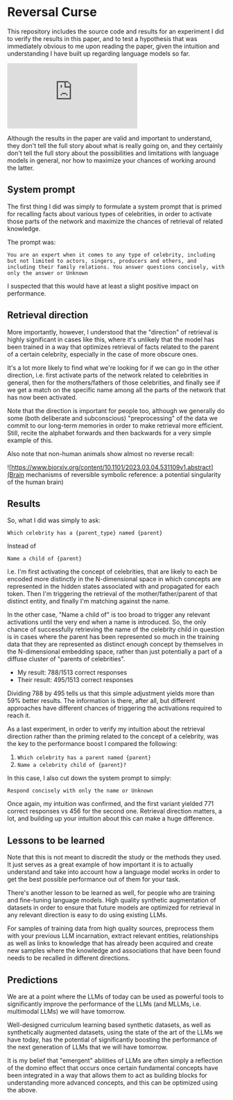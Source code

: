 # Reversal Curse

This repository includes the source code and results for an experiment
I did to verify the results in this paper, and to test a hypothesis
that was immediately obvious to me upon reading the paper, given the
intuition and understanding I have built up regarding language models
so far.

![The Reversal Curse: LLMs trained on "A is B" fail to learn "B is A"](https://arxiv.org/pdf/2309.12288.pdf)

Although the results in the paper are valid and important to understand,
they don't tell the full story about what is really going on, and they
certainly don't tell the full story about the possibilities and
limitations with language models in general, nor how to maximize your
chances of working around the latter.

## System prompt

The first thing I did was simply to formulate a system prompt that is
primed for recalling facts about various types of celebrities, in order
to activate those parts of the network and maximize the chances of
retrieval of related knowledge.

The prompt was:
```
You are an expert when it comes to any type of celebrity, including
but not limited to actors, singers, producers and others, and
including their family relations. You answer questions concisely, with
only the answer or Unknown
```

I suspected that this would have at least a slight positive impact on
performance.

## Retrieval direction

More importantly, however, I understood that the "direction" of
retrieval is highly significant in cases like this, where it's
unlikely that the model has been trained in a way that optimizes
retrieval of facts related to the parent of a certain celebrity,
especially in the case of more obscure ones.

It's a lot more likely to find what we're looking for if we can go
in the other direction, i.e. first activate parts of the network
related to celebrities in general, then for the mothers/fathers
of those celebrities, and finally see if we get a match on the
specific name among all the parts of the network that has now
been activated.

Note that the direction is important for people too, although we
generally do some (both deliberate and subconscious) "preprocessing"
of the data we commit to our long-term memories in order to make
retrieval more efficient. Still, recite the alphabet forwards and
then backwards for a very simple example of this.

Also note that non-human animals show almost no reverse recall:

![https://www.biorxiv.org/content/10.1101/2023.03.04.531109v1.abstract](Brain mechanisms of reversible symbolic reference: a potential singularity of the human brain)

## Results

So, what I did was simply to ask:

```Which celebrity has a {parent_type} named {parent}```

Instead of

```Name a child of {parent}```

I.e. I'm first activating the concept of celebrities, that are likely
to each be encoded more distinctly in the N-dimensional space in which
concepts are represented in the hidden states associated with and
propagated for each token. Then I'm triggering the retrieval of the
mother/father/parent of that distinct entity, and finally I'm matching
against the name.

In the other case, "Name a child of" is too broad to trigger any relevant
activations until the very end when a name is introduced. So, the only
chance of successfully retrieving the name of the celebrity child in
question is in cases where the parent has been represented so much in
the training data that they are represented as distinct enough concept
by themselves in the N-dimensional embedding space, rather than just
potentially a part of a diffuse cluster of "parents of celebrities".

- My result: 788/1513 correct responses
- Their result: 495/1513 correct responses

Dividing 788 by 495 tells us that this simple adjustment yields more
than 59% better results. The information is there, after all, but
different approaches have different chances of triggering the
activations required to reach it.

As a last experiment, in order to verify my intuition about the
retrieval direction rather than the priming related to the concept
of a celebrity, was the key to the performance boost I compared the
following:

1. ```Which celebrity has a parent named {parent}```
2. ```Name a celebrity child of {parent}?```

In this case, I also cut down the system prompt to simply:

```
Respond concisely with only the name or Unknown
```

Once again, my intuition was confirmed, and the first variant yielded
771 correct responses vs 456 for the second one. Retrieval direction
matters, a lot, and building up your intuition about this can make a
huge difference.

## Lessons to be learned

Note that this is not meant to discredit the study or the methods
they used. It just serves as a great example of how important it is
to actually understand and take into account how a language model
works in order to get the best possible performance out of them
for your task.

There's another lesson to be learned as well, for people who are
training and fine-tuning language models. High quality synthetic
augmentation of datasets in order to ensure that future models
are optimized for retrieval in any relevant direction is easy
to do using existing LLMs.

For samples of training data from high quality sources, preprocess
them with your previous LLM incarnation, extract relevant entities,
relationships as well as links to knowledge that has already been
acquired and create new samples where the knowledge and associations
that have been found needs to be recalled in different directions.

## Predictions

We are at a point where the LLMs of today can be used as powerful
tools to significantly improve the performance of the LLMs (and MLLMs,
i.e. multimodal LLMs) we will have tomorrow.

Well-designed curriculum learning based synthetic datasets, as well as
synthetically augmented datasets, using the state of the art of the LLMs
we have today, has the potential of significantly boosting the
performance of the next generation of LLMs that we will have tomorrow.

It is my belief that "emergent" abilities of LLMs are often simply a
reflection of the domino effect that occurs once certain fundamental
concepts have been integrated in a way that allows them to act as
building blocks for understanding more advanced concepts, and this can
be optimized using the above.
